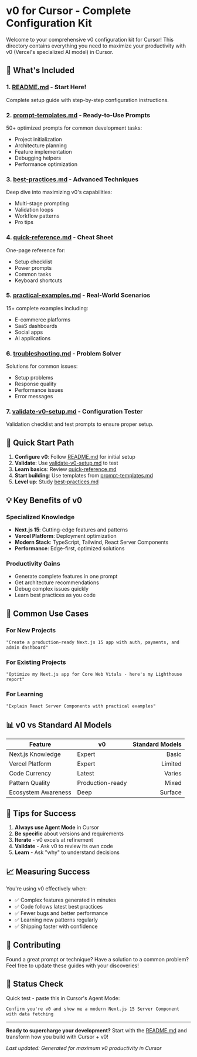 # v0 for Cursor - Complete Configuration Kit

Welcome to your comprehensive v0 configuration kit for Cursor! This directory contains everything you need to maximize your productivity with v0 (Vercel's specialized AI model) in Cursor.

## 📁 What's Included

### 1. **[README.md](./README.md)** - Start Here!
Complete setup guide with step-by-step configuration instructions.

### 2. **[prompt-templates.md](./prompt-templates.md)** - Ready-to-Use Prompts
50+ optimized prompts for common development tasks:
- Project initialization
- Architecture planning  
- Feature implementation
- Debugging helpers
- Performance optimization

### 3. **[best-practices.md](./best-practices.md)** - Advanced Techniques
Deep dive into maximizing v0's capabilities:
- Multi-stage prompting
- Validation loops
- Workflow patterns
- Pro tips

### 4. **[quick-reference.md](./quick-reference.md)** - Cheat Sheet
One-page reference for:
- Setup checklist
- Power prompts
- Common tasks
- Keyboard shortcuts

### 5. **[practical-examples.md](./practical-examples.md)** - Real-World Scenarios
15+ complete examples including:
- E-commerce platforms
- SaaS dashboards
- Social apps
- AI applications

### 6. **[troubleshooting.md](./troubleshooting.md)** - Problem Solver
Solutions for common issues:
- Setup problems
- Response quality
- Performance issues
- Error messages

### 7. **[validate-v0-setup.md](./validate-v0-setup.md)** - Configuration Tester
Validation checklist and test prompts to ensure proper setup.

## 🚀 Quick Start Path

1. **Configure v0**: Follow [README.md](./README.md) for initial setup
2. **Validate**: Use [validate-v0-setup.md](./validate-v0-setup.md) to test
3. **Learn basics**: Review [quick-reference.md](./quick-reference.md)
4. **Start building**: Use templates from [prompt-templates.md](./prompt-templates.md)
5. **Level up**: Study [best-practices.md](./best-practices.md)

## 💡 Key Benefits of v0

### Specialized Knowledge
- **Next.js 15**: Cutting-edge features and patterns
- **Vercel Platform**: Deployment optimization
- **Modern Stack**: TypeScript, Tailwind, React Server Components
- **Performance**: Edge-first, optimized solutions

### Productivity Gains
- Generate complete features in one prompt
- Get architecture recommendations
- Debug complex issues quickly
- Learn best practices as you code

## 🎯 Common Use Cases

### For New Projects
```
"Create a production-ready Next.js 15 app with auth, payments, and admin dashboard"
```

### For Existing Projects
```
"Optimize my Next.js app for Core Web Vitals - here's my Lighthouse report"
```

### For Learning
```
"Explain React Server Components with practical examples"
```

## 📊 v0 vs Standard AI Models

| Feature | v0 | Standard Models |
|---------|----|--------------:|
| Next.js Knowledge | Expert | Basic |
| Vercel Platform | Expert | Limited |
| Code Currency | Latest | Varies |
| Pattern Quality | Production-ready | Mixed |
| Ecosystem Awareness | Deep | Surface |

## 🔧 Tips for Success

1. **Always use Agent Mode** in Cursor
2. **Be specific** about versions and requirements
3. **Iterate** - v0 excels at refinement
4. **Validate** - Ask v0 to review its own code
5. **Learn** - Ask "why" to understand decisions

## 📈 Measuring Success

You're using v0 effectively when:
- ✅ Complex features generated in minutes
- ✅ Code follows latest best practices
- ✅ Fewer bugs and better performance
- ✅ Learning new patterns regularly
- ✅ Shipping faster with confidence

## 🤝 Contributing

Found a great prompt or technique? Have a solution to a common problem? Feel free to update these guides with your discoveries!

## 🚦 Status Check

Quick test - paste this in Cursor's Agent Mode:
```
Confirm you're v0 and show me a modern Next.js 15 Server Component with data fetching
```

---

**Ready to supercharge your development?** Start with the [README.md](./README.md) and transform how you build with Cursor + v0!

*Last updated: Generated for maximum v0 productivity in Cursor*